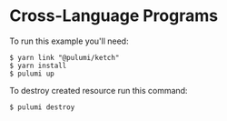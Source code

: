 # Cross-Language Programs

To run this example you'll need:

```shell
$ yarn link "@pulumi/ketch"
$ yarn install
$ pulumi up
```

To destroy created resource run this command:

```shell
$ pulumi destroy
```